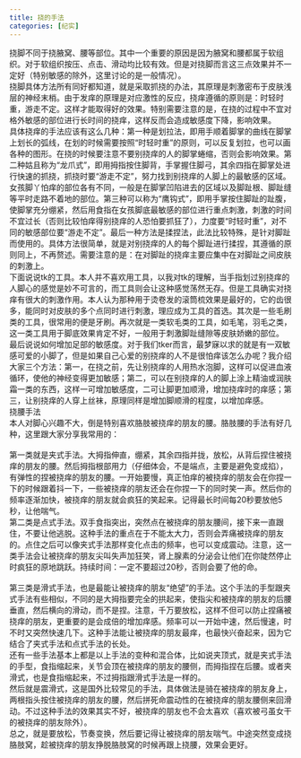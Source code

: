 ```yaml
---
title: 挠的手法
categories: [纪实]
---
```


挠脚不同于挠腋窝、腰等部位。其中一个重要的原因是因为腋窝和腰都属于软组织。对于软组织按压、点击、滑动均比较有效。但是对挠脚而言这三点效果并不一定好（特别敏感的除外，这里讨论的是一般情况）。<br>挠脚具体方法所有同好都知道，就是采取抓挠的办法，其原理是刺激密布于皮肤浅层的神经末梢。由于发痒的原理是对应激性的反应，挠痒遵循的原则是：时轻时重，游走不定。这样才能取得好的效果。特别需要注意的是，在挠的过程中不宜对格外敏感的部位进行长时间的挠痒，这样反而会造成敏感度下降，影响效果。<br>具体挠痒的手法应该有这么几种：第一种是划拉法，即用手顺着脚掌的曲线在脚掌上划长的弧线，在划的时候需要按照“时轻时重”的原则，可以反复划拉，也可以画各种的图形。在挠的时候要注意不要别挠痒的人的脚掌蜷缩，否则会影响效果。第二种姑且称为“龙爪式”，即用拇指按住脚背，手掌握住脚弓，其余四指在脚掌处进行快速的抓挠，抓挠时要“游走不定”，努力找到别挠痒的人脚上的最敏感的区域。女孩脚丫怕痒的部位各有不同，一般是在脚掌凹陷进去的区域以及脚趾根、脚趾缝等平时走路不着地的部位。第三种可以称为“鹰钩式”，即用手掌按住脚趾的趾腹，使脚掌充分绷紧，然后用食指在女孩脚底最敏感的部位进行重点刺激，刺激的时间不宜过长（否则比较怕痒得别挠痒的人恐怕要抓狂了），力度要“时轻时重”，对不同的敏感部位要“游走不定”。最后一种方法是揉捏法，此法比较特殊，是针对脚趾而使用的。具体方法很简单，就是对别挠痒的人的每个脚趾进行揉捏，其遵循的原则同上，不再赘述。需要注意的是：在对脚趾的挠痒主要应集中在对脚趾之间皮肤的刺激上。<br>下面说说tk的工具。本人并不喜欢用工具，以我对tk的理解，当手指划过别挠痒的人脚心的感觉是妙不可言的，而工具则会让这种感觉荡然无存。但是工具确实对挠痒有很大的刺激作用。本人认为那种用于烫卷发的滚筒梳效果是最好的，它的齿很多，能同时对皮肤的多个点同时进行刺激，理应成为工具的首选。其次是一些毛刷类的工具，很常用的便是牙刷。再次就是一类软毛类的工具，如毛笔，羽毛之类，这一类工具用于脚底效果肯定不好，一般用于刺激脚趾缝隙等皮肤娇嫩的部位。<br>最后说说如何增加足部的敏感度。对于我们tker而言，最梦寐以求的就是有一双敏感可爱的小脚了，但是如果自己心爱的别挠痒的人不是很怕痒该怎么办呢？我介绍大家三个方法：第一，在挠之前，先让别挠痒的人用热水泡脚，这样可以促进血液循环，使他的神经变得更加敏感；第二，可以在别挠痒的人的脚上涂上精油或润肤霜一类的东西，这样一可增加敏感度，二可让脚更加顺滑，增加挠痒时的痒感；第三，让别挠痒的人穿上丝袜，原理同样是增加脚顺滑的程度，以增加痒感。<br>挠腰手法<br>本人对脚心兴趣不大，倒是特别喜欢胳肢被挠痒的朋友的腰。胳肢腰的手法有好几种，这里跟大家分享我常用的：<br> <br>第一类就是夹式手法。大拇指伸直，绷紧，其余四指并拢，放松，从背后捏住被挠痒的朋友的腰。然后拇指根部用力（仔细体会，不是端点，主要是避免变成掐），有弹性的捏被挠痒的朋友的腰。一开始要慢，真正怕痒的被挠痒的朋友会在你捏一下的时候跟着抖一下，一些被挠痒的朋友还会在你捏一下的同时笑一声。然后你的频率逐渐加快，被挠痒的朋友就会疯狂的笑起来。记得最长时间每20秒要放他5秒，让他喘气。<br>第二类是点式手法。双手食指突出，突然点在被挠痒的朋友腰间，接下来一直跟住，不要让他逃脱。这种手法的重点在于不能太大力，否则会弄痛被挠痒的朋友的。点住之后可以像夹式手法那样变化点击的频率，也可以变成震动。注意，这一类手法会让被挠痒的朋友尖叫失声加狂笑，肾上腺素的分泌会让他们在你陡然停止时疯狂的原地跳跃。持续时间：一定不要超过20秒，否则会要了他的命。<br><br>第三类是滑式手法，也是最能让被挠痒的朋友“绝望”的手法。这个手法的手型跟夹式手法有些相似，不同的是大拇指要完全的拱起来，使指尖和被挠痒的朋友的后腰垂直，然后横向的滑动，而不是捏。注意，千万要放松，这样不但可以防止捏痛被挠痒的朋友，更重要的是会成倍的增加痒感。频率可以一开始中速，然后慢速，时不时又突然快速几下。这种手法能让被挠痒的朋友最痒，也最快兴奋起来，因为它结合了夹式手法和点式手法的长处。<br>还有一些手法基本上都是以上手法的变种和混合体，比如说夹顶式，就是夹式手法的手型，食指缩起来，关节会顶在被挠痒的朋友的腰侧，而拇指捏在后腰。或者夹滑式，也是食指缩起来，不过拇指跟滑式手法是一样的。<br>然后就是震滑式，这是国外比较常见的手法，具体做法是骑在被挠痒的朋友身上，两根指头按住被挠痒的朋友的腰，然后拼死命震动性的在被挠痒的朋友腰侧来回滑动。不过这种手法的效果其实不好，被挠痒的朋友也不会太喜欢（喜欢被弓虽女干的被挠痒的朋友除外）。<br>总之，就是要放松，节奏变换，然后要记得让被挠痒的朋友喘气。中途突然变成挠胳肢窝，趁被挠痒的朋友挣脱胳肢窝的时候再跟上挠腰，效果会更好。